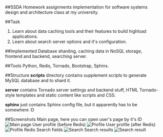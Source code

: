 ##SSDA
Homework assignments implementation for software systems design and architecture class at my university.

##Task
1. Learn about data caching tools and their features to build highload applications.
2. Learn about search server options and it's configuration.

##Implemented
Database sharding, caching data in NoSQL storage, frontend and backend, searching server.

##Tools
Python, Redis, Tornado, Bootstrap, Sphinx.

##Structure
__scripts__ directory contains supplement scripts to generate MySQL database and to shard it.

__server__ contains Tornado server settings and backend stuff, HTML Tornado-style templates and static content like scripts and CSS.

__sphinx__ just contains Sphinx config file, but it apparently has to be somewhere :D

##Screenshots
Main page, here you can open user's page by it's ID
![Main page](http://i.imgur.com/q8OT6wA.png?1)
User profile (before Redis)
![Profile](http://i.imgur.com/uG8bLhF.png?1)
User profile (after Redis)
![Profile Redis](http://i.imgur.com/YMGo44Y.png?1)
Search fields
![Search](http://i.imgur.com/dI2Dfuz.png?1)
Search results
![Search result](http://i.imgur.com/MfjhQ9O.png?1)
